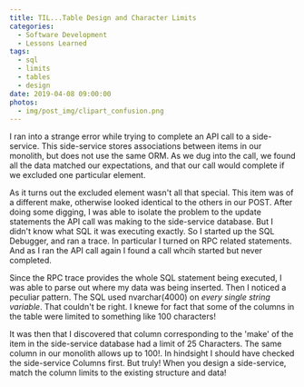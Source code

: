 ```yaml
---
title: TIL...Table Design and Character Limits
categories:
  - Software Development
  - Lessons Learned
tags:
  - sql
  - limits
  - tables
  - design
date: 2019-04-08 09:00:00
photos: 
  - img/post_img/clipart_confusion.png
---
```


I ran into a strange error while trying to complete an API call to a side-service. This side-service stores associations between items in our monolith, but does not use the same ORM. As we dug into the call, we found all the data matched our expectations, and that our call would complete if we excluded one particular element.

As it turns out the excluded element wasn't all that special. This item was of a different make, otherwise looked identical to the others in our POST. After doing some digging, I was able to isolate the problem to the update statements the API call was making to the side-service database. But I didn't know what SQL it was executing exactly. So I started up the SQL Debugger, and ran a trace. In particular I turned on RPC related statements. And as I ran the API call again I found a call whcih started but never completed.

Since the RPC trace provides the whole SQL statement being executed, I was able to parse out where my data was being inserted. Then I noticed a peculiar pattern. The SQL used nvarchar(4000) on _every single string variable_. That couldn't be right. I knewe for fact that some of the columns in the table were limited to something like 100 characters!

It was then that I discovered that column corresponding to the 'make' of the item in the side-service database had a limit of 25 Characters. The same column in our monolith allows up to 100!. In hindsight I should have checked the side-service Columns first. But truly! When you design a side-service, match the column limits to the existing structure and data!